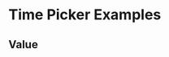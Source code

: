 # Time Picker Examples

## Value
<code-tab>
<template #example>
<ValueExample />
</template>
<template #code>

```vue
<!--@include: ./components/time-picker/ValueExample.vue -->
```
</template>
</code-tab>

<script setup lang="ts">
import CodeTab from '../custom/CodeTab.vue';
import { defineClientComponent } from 'vitepress';

const ValueExample = defineClientComponent(() =>  import('./components/time-picker/ValueExample.vue'));
</script>
